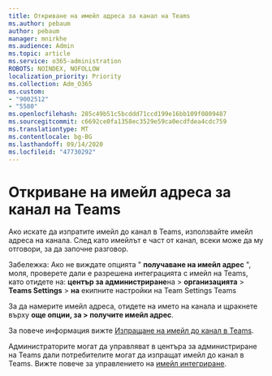 ```yaml
---
title: Откриване на имейл адреса за канал на Teams
ms.author: pebaum
author: pebaum
manager: mnirkhe
ms.audience: Admin
ms.topic: article
ms.service: o365-administration
ROBOTS: NOINDEX, NOFOLLOW
localization_priority: Priority
ms.collection: Adm_O365
ms.custom:
- "9002512"
- "5580"
ms.openlocfilehash: 285c49b51c5bcddd71ccd199e16bb109f0809487
ms.sourcegitcommit: c6692ce0fa1358ec3529e59ca0ecdfdea4cdc759
ms.translationtype: MT
ms.contentlocale: bg-BG
ms.lasthandoff: 09/14/2020
ms.locfileid: "47730292"
---
```

# <a name="find-the-email-address-for-a-teams-channel"></a>Откриване на имейл адреса за канал на Teams

Ако искате да изпратите имейл до канал в Teams, използвайте имейл адреса на канала. След като имейлът е част от канал, всеки може да му отговори, за да започне разговор.

Забележка: Ако не виждате опцията " **получаване на имейл адрес** ", моля, проверете дали е разрешена интеграцията с имейл на Teams, като отидете на: **център за администриране**на > **организацията** > **Teams Settings** > **на** екипните настройки на Team Settings Teams

За да намерите имейл адреса, отидете на името на канала и щракнете върху **още опции, за > получите имейл адрес**.

За повече информация вижте [Изпращане на имейл до канал в Teams](https://support.office.com/article/send-an-email-to-a-channel-in-teams-d91db004-d9d7-4a47-82e6-fb1b16dfd51e).

Администраторите могат да управляват в центъра за администриране на Teams дали потребителите могат да изпращат имейл до канал в Teams. Вижте повече за управлението на [имейл интегриране](https://docs.microsoft.com/microsoftteams/enable-features-office-365#email-integration).
